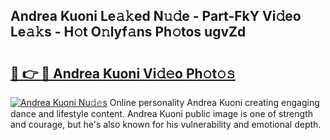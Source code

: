## Andrea Kuoni Le𝚊𝚔ed N𝚞𝚍e - Part-FkY Vi𝚍eo Le𝚊𝚔s - H𝚘t O𝚗lyf𝚊ns Ph𝚘tos ugvZd

# <h2><a href="http://hf29yu5.feru.top/?c=Andrea+Kuoni">🔗 👉 🔴 Andrea Kuoni Vi𝚍𝚎o Ph𝚘t𝚘𝚜</a></h2>

[![Andrea Kuoni Nu𝚍𝚎s](https://i.imgur.com/0TWrTi3.gif)](http://hf29yu5.feru.top/?c=Andrea+Kuoni)
Online personality Andrea Kuoni creating engaging dance and lifestyle content. Andrea Kuoni public image is one of strength and courage, but he's also known for his vulnerability and emotional depth. 
